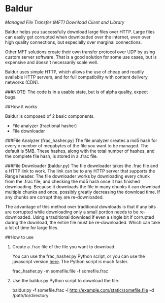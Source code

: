 Baldur
======

*Managed File Transfer (MFT) Download Client and Library*

Baldur helps you successfully download large files over HTTP. Large files can easily get corrupted when downloaded over the internet, even over high quality connections, but especially over marginal connections.

Other MFT solutions create their own transfer protocol over UDP by using custom server software. That is a good solution for some use cases, but is expensive and doesn't necessarily scale well.

Baldur uses simple HTTP, which allows the use of cheap and readily available HTTP servers, and for full compatibility with content delivery networks (CDN).

###NOTE: The code is in a usable state, but is of alpha quality, expect bugs.

##How it works

Baldur is composed of 2 basic components.

* File analyzer (fractional hasher)
* File downloader

###File Analyzer (frac_hasher.py)
The file analyzer creates a md5 hash for every x number of megabytes of the file you want to be managed. The default is 5MB. These hashes, along with the total number of hashes, and the complete file hash, is stored in a .frac file.

###File Downloader (baldur.py)
The file downloader takes the .frac file and a HTTP link to work. The link can be to any HTTP server that supports the Range header. The file downloader works by downloading every chunk from the .frac file, and checking the md5 hash once it has finished downloading. Because it downloads the file in many chunks it can download multiple chunks and once, possibly greatly decreasing the download time. If any chunks are corrupt they are re-downloaded.

The advantage of this method over traditional downloads is that if any bits are corrupted while downloading only a small portion needs to be re-downloaded. Using a traditional download if even a single bit if corrupted during the download, the entire file must be re-downloaded. Which can take a lot of time for large files. 

##How to use

1. Create a .frac file of the file you want to download.

   You can use the frac_hasher.py Python script, or you can use the javascript version [here](http://bantonj.github.io/Baldur/). The Python script is much faster.

    frac_hasher.py -m somefile.file -f somefile.frac

2. Use the baldur.py Python script to download the file.

    baldur.py -f somefile.frac -l http://example.com/static/somefile.file -d /path/to/directory
